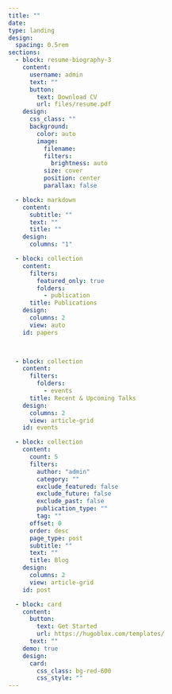 ```yaml
---
title: ""
date: 
type: landing
design:
  spacing: 0.5rem
sections:
  - block: resume-biography-3
    content:
      username: admin
      text: ""
      button:
        text: Download CV
        url: files/resume.pdf
    design:
      css_class: ""
      background:
        color: auto
        image:
          filename: 
          filters:
            brightness: auto
          size: cover
          position: center
          parallax: false

  - block: markdown
    content:
      subtitle: ""
      text: ""
      title: ""
    design:
      columns: "1"

  - block: collection
    content:
      filters:
        featured_only: true
        folders:
          - publication
      title: Publications
    design:
      columns: 2
      view: auto
    id: papers
    


  - block: collection
    content:
      filters:
        folders:
          - events
      title: Recent & Upcoming Talks
    design:
      columns: 2
      view: article-grid
    id: events

  - block: collection
    content:
      count: 5
      filters:
        author: "admin"
        category: ""
        exclude_featured: false
        exclude_future: false
        exclude_past: false
        publication_type: ""
        tag: ""
      offset: 0
      order: desc
      page_type: post
      subtitle: ""
      text: ""
      title: Blog
    design:
      columns: 2
      view: article-grid
    id: post

  - block: card
    content:
      button:
        text: Get Started
        url: https://hugoblox.com/templates/
      text: ""
    demo: true
    design:
      card:
        css_class: bg-red-600
        css_style: ""
---
```

